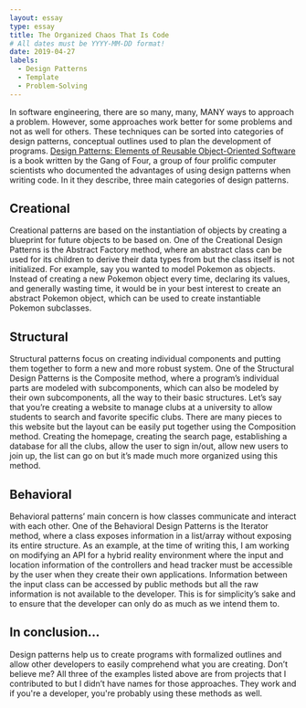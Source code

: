 ```yaml
---
layout: essay
type: essay
title: The Organized Chaos That Is Code
# All dates must be YYYY-MM-DD format!
date: 2019-04-27
labels:
  - Design Patterns
  - Template
  - Problem-Solving
---
```


In software engineering, there are so many, many, MANY ways to approach a problem. However, some approaches work better for some problems and not as well for others. These techniques can be sorted into categories of design patterns, conceptual outlines used to plan the development of programs. [Design Patterns: Elements of Reusable Object-Oriented Software](https://en.wikipedia.org/wiki/Design_Patterns) is a book written by the Gang of Four, a group of four prolific computer scientists who documented the advantages of using design patterns when writing code. In it they describe, three main categories of design patterns.

## Creational

Creational patterns are based on the instantiation of objects by creating a blueprint for future objects to be based on. One of the Creational Design Patterns is the Abstract Factory method, where an abstract class can be used for its children to derive their data types from but the class itself is not initialized. For example, say you wanted to model Pokemon as objects. Instead of creating a new Pokemon object every time, declaring its values, and generally wasting time, it would be in your best interest to create an abstract Pokemon object, which can be used to create instantiable Pokemon subclasses. 

## Structural

Structural patterns focus on creating individual components and putting them together to form a new and more robust system. One of the Structural Design Patterns is the Composite method, where a program’s individual parts are modeled with subcomponents, which can also be modeled by their own subcomponents, all the way to their basic structures. Let’s say that you’re creating a website to manage clubs at a university to allow students to search and favorite specific clubs. There are many pieces to this website but the layout can be easily put together using the Composition method. Creating the homepage, creating the search page, establishing a database for all the clubs, allow the user to sign in/out, allow new users to join up, the list can go on but it’s made much more organized using this method.

## Behavioral

Behavioral patterns’ main concern is how classes communicate and interact with each other. One of the Behavioral Design Patterns is the Iterator method, where a class exposes information in a list/array without exposing its entire structure. As an example, at the time of writing this, I am working on modifying an API for a hybrid reality environment where the input and location information of the controllers and head tracker must be accessible by the user when they create their own applications. Information between the input class can be accessed by public methods but all the raw information is not available to the developer. This is for simplicity’s sake and to ensure that the developer can only do as much as we intend them to. 

## In conclusion...

Design patterns help us to create programs with formalized outlines and allow other developers to easily comprehend what you are creating. Don’t believe me? All three of the examples listed above are from projects that I contributed to but I didn’t have names for those approaches. They work and if you're a developer, you're probably using these methods as well. 
